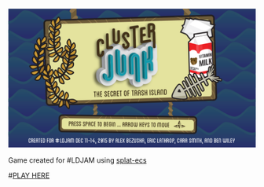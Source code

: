 ![Cluster Junk](./src/images/titleScreen.png)

Game created for #LDJAM using [splat-ecs](https://github.com/SplatJS/splat-ecs)



#[PLAY HERE](http://twoscoopgames.com/ld34)
